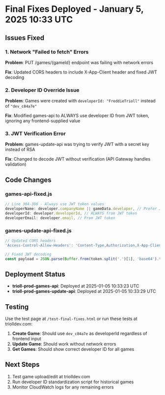 # Final Fixes Deployed - January 5, 2025 10:33 UTC

## Issues Fixed

### 1. Network "Failed to fetch" Errors
**Problem**: PUT /games/{gameId} endpoint was failing with network errors

**Fix**: Updated CORS headers to include X-App-Client header and fixed JWT decoding

### 2. Developer ID Override Issue  
**Problem**: Games were created with `developerId: "FreddieTrioll"` instead of `"dev_c84a7e"`

**Fix**: Modified games-api to ALWAYS use developer ID from JWT token, ignoring any frontend-supplied value

### 3. JWT Verification Error
**Problem**: games-update-api was trying to verify JWT with a secret key instead of RSA

**Fix**: Changed to decode JWT without verification (API Gateway handles validation)

## Code Changes

### games-api-fixed.js
```javascript
// Line 304-306 - Always use JWT token values
developerName: developer.companyName || gameData.developer, // Prefer JWT
developerId: developer.developerId, // ALWAYS from JWT token
developerEmail: developer.email, // From JWT token
```

### games-update-api-fixed.js  
```javascript
// Updated CORS headers
'Access-Control-Allow-Headers': 'Content-Type,Authorization,X-App-Client',

// Fixed JWT decoding
const payload = JSON.parse(Buffer.from(token.split('.')[1], 'base64').toString());
```

## Deployment Status
- **trioll-prod-games-api**: Deployed at 2025-01-05 10:33:23 UTC
- **trioll-prod-games-update-api**: Deployed at 2025-01-05 10:33:29 UTC

## Testing
Use the test page at `/test-final-fixes.html` or run these tests at triolldev.com:

1. **Create Game**: Should use `dev_c84a7e` as developerId regardless of frontend input
2. **Update Game**: Should work without network errors
3. **Get Games**: Should show correct developer ID for all games

## Next Steps
1. Test game upload/edit at triolldev.com
2. Run developer ID standardization script for historical games
3. Monitor CloudWatch logs for any remaining errors